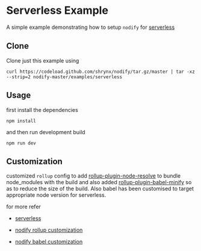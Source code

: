 # Serverless Example

A simple example demonstrating how to setup `nodify` for [serverless](https://serverless.com/)

## Clone

 Clone just this example using 

```shell
curl https://codeload.github.com/shrynx/nodify/tar.gz/master | tar -xz --strip=2 nodify-master/examples/serverless
```

## Usage

  first install the dependencies

```shell
npm install 
```

  and then run development build

```shell
npm run dev
```

## Customization

customized `rollup` config to add [rollup-plugin-node-resolve](https://github.com/rollup/rollup-plugin-node-resolve) to bundle node_modules with the build and also added [rollup-plugin-babel-minify](https://github.com/Comandeer/rollup-plugin-babel-minify) so as to reduce the size of the build.
Also babel has been customised to target appropriate node version for serverless.

for more refer

-   [serverless](https://github.com/serverless/serverless)

-   [nodify rollup customization](https://github.com/shrynx/nodify#rollup)

-   [nodify babel customization](https://github.com/shrynx/nodify#babel)

